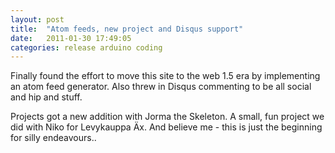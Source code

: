 ```yaml
---
layout: post
title:  "Atom feeds, new project and Disqus support"
date:   2011-01-30 17:49:05 
categories: release arduino coding 
---
```

Finally found the effort to move this site to the web 1.5 era by implementing an atom feed generator. Also threw in Disqus commenting to be all social and hip and stuff.

Projects got a new addition with Jorma the Skeleton. A small, fun project we did with Niko for Levykauppa Äx. And believe me - this is just the beginning for silly endeavours..
